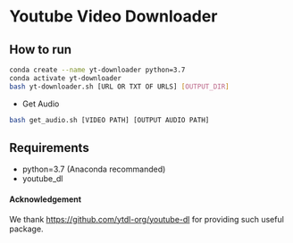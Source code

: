 # Youtube Video Downloader

## How to run
```bash
conda create --name yt-downloader python=3.7
conda activate yt-downloader
bash yt-downloader.sh [URL OR TXT OF URLS] [OUTPUT_DIR]
```

- Get Audio
```bash
bash get_audio.sh [VIDEO PATH] [OUTPUT AUDIO PATH]
```

## Requirements
- python=3.7 (Anaconda recommanded)
- youtube_dl

#### Acknowledgement
We thank https://github.com/ytdl-org/youtube-dl for providing such useful package.